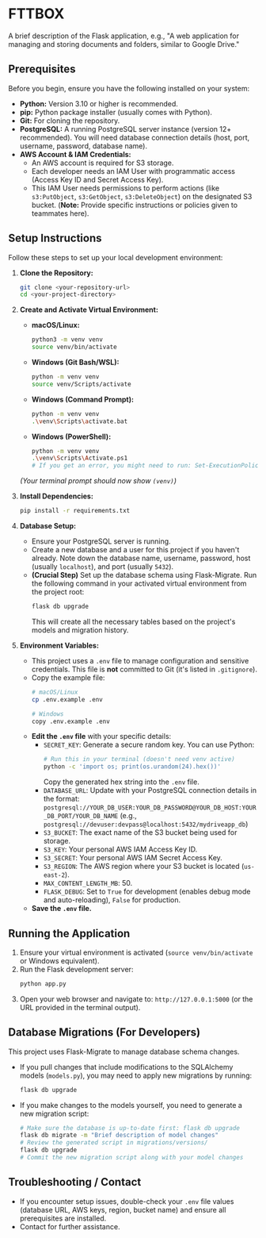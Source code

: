 # FTTBOX

A brief description of the Flask application, e.g., "A web application for managing and storing documents and folders, similar to Google Drive."

## Prerequisites

Before you begin, ensure you have the following installed on your system:

* **Python:** Version 3.10 or higher is recommended.
* **pip:** Python package installer (usually comes with Python).
* **Git:** For cloning the repository.
* **PostgreSQL:** A running PostgreSQL server instance (version 12+ recommended). You will need database connection details (host, port, username, password, database name).
* **AWS Account & IAM Credentials:**
    * An AWS account is required for S3 storage.
    * Each developer needs an IAM User with programmatic access (Access Key ID and Secret Access Key).
    * This IAM User needs permissions to perform actions (like `s3:PutObject`, `s3:GetObject`, `s3:DeleteObject`) on the designated S3 bucket. (**Note:** Provide specific instructions or policies given to teammates here).

## Setup Instructions

Follow these steps to set up your local development environment:

1.  **Clone the Repository:**
    ```bash
    git clone <your-repository-url>
    cd <your-project-directory>
    ```

2.  **Create and Activate Virtual Environment:**
    * **macOS/Linux:**
        ```bash
        python3 -m venv venv
        source venv/bin/activate
        ```
    * **Windows (Git Bash/WSL):**
        ```bash
        python -m venv venv
        source venv/Scripts/activate 
        ```
    * **Windows (Command Prompt):**
        ```bash
        python -m venv venv
        .\venv\Scripts\activate.bat
        ```
    * **Windows (PowerShell):**
        ```bash
        python -m venv venv
        .\venv\Scripts\Activate.ps1 
        # If you get an error, you might need to run: Set-ExecutionPolicy -ExecutionPolicy RemoteSigned -Scope Process 
        ```
    *(Your terminal prompt should now show `(venv)`)*

3.  **Install Dependencies:**
    ```bash
    pip install -r requirements.txt
    ```

4.  **Database Setup:**
    * Ensure your PostgreSQL server is running.
    * Create a new database and a user for this project if you haven't already. Note down the database name, username, password, host (usually `localhost`), and port (usually `5432`).
    * **(Crucial Step)** Set up the database schema using Flask-Migrate. Run the following command in your activated virtual environment from the project root:
        ```bash
        flask db upgrade
        ```
        This will create all the necessary tables based on the project's models and migration history.

5.  **Environment Variables:**
    * This project uses a `.env` file to manage configuration and sensitive credentials. This file is **not** committed to Git (it's listed in `.gitignore`).
    * Copy the example file:
        ```bash
        # macOS/Linux
        cp .env.example .env 

        # Windows
        copy .env.example .env 
        ```
    * **Edit the `.env` file** with your specific details:
        * `SECRET_KEY`: Generate a secure random key. You can use Python:
            ```bash
            # Run this in your terminal (doesn't need venv active)
            python -c 'import os; print(os.urandom(24).hex())' 
            ```
            Copy the generated hex string into the `.env` file.
        * `DATABASE_URL`: Update with your PostgreSQL connection details in the format: `postgresql://YOUR_DB_USER:YOUR_DB_PASSWORD@YOUR_DB_HOST:YOUR_DB_PORT/YOUR_DB_NAME` (e.g., `postgresql://devuser:devpass@localhost:5432/mydriveapp_db`)
        * `S3_BUCKET`: The exact name of the S3 bucket being used for storage.
        * `S3_KEY`: Your personal AWS IAM Access Key ID.
        * `S3_SECRET`: Your personal AWS IAM Secret Access Key.
        * `S3_REGION`: The AWS region where your S3 bucket is located (`us-east-2`).
        * `MAX_CONTENT_LENGTH_MB`: 50.
        * `FLASK_DEBUG`: Set to `True` for development (enables debug mode and auto-reloading), `False` for production.
    * **Save the `.env` file.**

## Running the Application

1.  Ensure your virtual environment is activated (`source venv/bin/activate` or Windows equivalent).
2.  Run the Flask development server:
    ```bash
    python app.py
    ```
3.  Open your web browser and navigate to: `http://127.0.0.1:5000` (or the URL provided in the terminal output).

## Database Migrations (For Developers)

This project uses Flask-Migrate to manage database schema changes.

* If you pull changes that include modifications to the SQLAlchemy models (`models.py`), you may need to apply new migrations by running:
    ```bash
    flask db upgrade
    ```
* If you make changes to the models yourself, you need to generate a new migration script:
    ```bash
    # Make sure the database is up-to-date first: flask db upgrade
    flask db migrate -m "Brief description of model changes" 
    # Review the generated script in migrations/versions/
    flask db upgrade 
    # Commit the new migration script along with your model changes
    ```

## Troubleshooting / Contact

* If you encounter setup issues, double-check your `.env` file values (database URL, AWS keys, region, bucket name) and ensure all prerequisites are installed.
* Contact for further assistance.